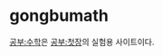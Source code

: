 # gongbumath
<a href="https://qndks.github.io/gongbumath">공부:수학</a>은 <a href="https://gongbu.herokuapp.com">공부:첫장</a>의 실험용 사이트이다.
